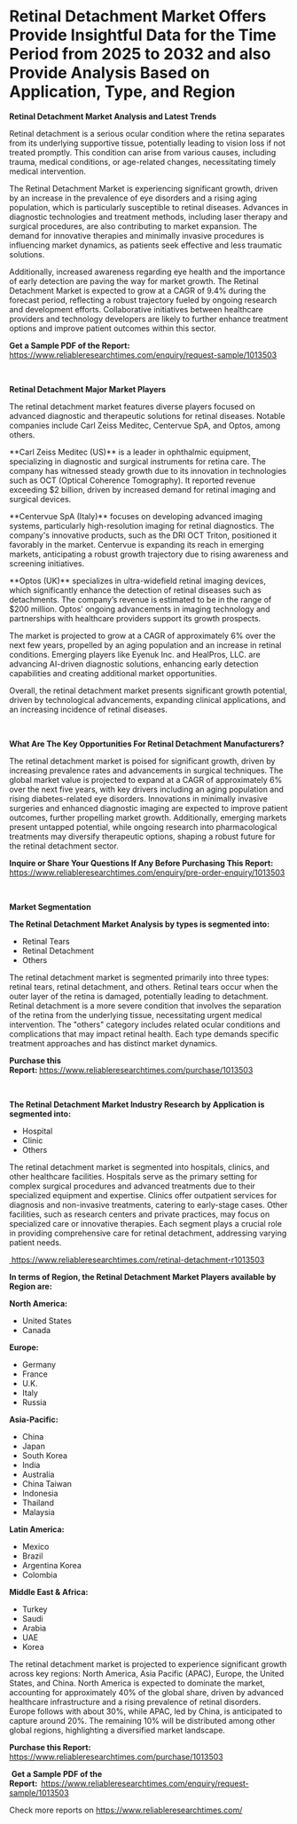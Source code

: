 <p><h1>Retinal Detachment Market Offers Provide Insightful Data for the Time Period from 2025 to 2032 and also Provide Analysis Based on Application, Type, and Region</h1></p><p><strong>Retinal Detachment Market Analysis and Latest Trends</strong></p>
<p><p>Retinal detachment is a serious ocular condition where the retina separates from its underlying supportive tissue, potentially leading to vision loss if not treated promptly. This condition can arise from various causes, including trauma, medical conditions, or age-related changes, necessitating timely medical intervention.</p><p>The Retinal Detachment Market is experiencing significant growth, driven by an increase in the prevalence of eye disorders and a rising aging population, which is particularly susceptible to retinal diseases. Advances in diagnostic technologies and treatment methods, including laser therapy and surgical procedures, are also contributing to market expansion. The demand for innovative therapies and minimally invasive procedures is influencing market dynamics, as patients seek effective and less traumatic solutions.</p><p>Additionally, increased awareness regarding eye health and the importance of early detection are paving the way for market growth. The Retinal Detachment Market is expected to grow at a CAGR of 9.4% during the forecast period, reflecting a robust trajectory fueled by ongoing research and development efforts. Collaborative initiatives between healthcare providers and technology developers are likely to further enhance treatment options and improve patient outcomes within this sector.</p></p>
<p><strong>Get a Sample PDF of the Report:&nbsp;</strong> <a href="https://www.reliableresearchtimes.com/enquiry/request-sample/1013503?utm_campaign=3033&utm_medium=2&utm_source=Github&utm_content=ia&utm_term=06032025&utm_id=retinal-detachment">https://www.reliableresearchtimes.com/enquiry/request-sample/1013503</a></p>
<p>&nbsp;</p>
<p><strong>Retinal Detachment Major Market Players</strong></p>
<p><p>The retinal detachment market features diverse players focused on advanced diagnostic and therapeutic solutions for retinal diseases. Notable companies include Carl Zeiss Meditec, Centervue SpA, and Optos, among others.</p><p>**Carl Zeiss Meditec (US)** is a leader in ophthalmic equipment, specializing in diagnostic and surgical instruments for retina care. The company has witnessed steady growth due to its innovation in technologies such as OCT (Optical Coherence Tomography). It reported revenue exceeding $2 billion, driven by increased demand for retinal imaging and surgical devices.</p><p>**Centervue SpA (Italy)** focuses on developing advanced imaging systems, particularly high-resolution imaging for retinal diagnostics. The company's innovative products, such as the DRI OCT Triton, positioned it favorably in the market. Centervue is expanding its reach in emerging markets, anticipating a robust growth trajectory due to rising awareness and screening initiatives.</p><p>**Optos (UK)** specializes in ultra-widefield retinal imaging devices, which significantly enhance the detection of retinal diseases such as detachments. The company’s revenue is estimated to be in the range of $200 million. Optos' ongoing advancements in imaging technology and partnerships with healthcare providers support its growth prospects.</p><p>The market is projected to grow at a CAGR of approximately 6% over the next few years, propelled by an aging population and an increase in retinal conditions. Emerging players like Eyenuk Inc. and HealPros, LLC. are advancing AI-driven diagnostic solutions, enhancing early detection capabilities and creating additional market opportunities.</p><p>Overall, the retinal detachment market presents significant growth potential, driven by technological advancements, expanding clinical applications, and an increasing incidence of retinal diseases.</p></p>
<p>&nbsp;</p>
<p><strong>What Are The Key Opportunities For Retinal Detachment Manufacturers?</strong></p>
<p><p>The retinal detachment market is poised for significant growth, driven by increasing prevalence rates and advancements in surgical techniques. The global market value is projected to expand at a CAGR of approximately 6% over the next five years, with key drivers including an aging population and rising diabetes-related eye disorders. Innovations in minimally invasive surgeries and enhanced diagnostic imaging are expected to improve patient outcomes, further propelling market growth. Additionally, emerging markets present untapped potential, while ongoing research into pharmacological treatments may diversify therapeutic options, shaping a robust future for the retinal detachment sector.</p></p>
<p><strong>Inquire or Share Your Questions If Any Before Purchasing This Report:</strong> <a href="https://www.reliableresearchtimes.com/enquiry/pre-order-enquiry/1013503?utm_campaign=3033&utm_medium=2&utm_source=Github&utm_content=ia&utm_term=06032025&utm_id=retinal-detachment">https://www.reliableresearchtimes.com/enquiry/pre-order-enquiry/1013503</a></p>
<p>&nbsp;</p>
<p><strong>Market Segmentation</strong></p>
<p><strong>The Retinal Detachment Market Analysis by types is segmented into:</strong></p>
<p><ul><li>Retinal Tears</li><li>Retinal Detachment</li><li>Others</li></ul></p>
<p><p>The retinal detachment market is segmented primarily into three types: retinal tears, retinal detachment, and others. Retinal tears occur when the outer layer of the retina is damaged, potentially leading to detachment. Retinal detachment is a more severe condition that involves the separation of the retina from the underlying tissue, necessitating urgent medical intervention. The "others" category includes related ocular conditions and complications that may impact retinal health. Each type demands specific treatment approaches and has distinct market dynamics.</p></p>
<p><strong>Purchase this Report:&nbsp;</strong><a href="https://www.reliableresearchtimes.com/purchase/1013503?utm_campaign=3033&utm_medium=2&utm_source=Github&utm_content=ia&utm_term=06032025&utm_id=retinal-detachment">https://www.reliableresearchtimes.com/purchase/1013503</a></p>
<p>&nbsp;</p>
<p><strong>The Retinal Detachment Market Industry Research by Application is segmented into:</strong></p>
<p><ul><li>Hospital</li><li>Clinic</li><li>Others</li></ul></p>
<p><p>The retinal detachment market is segmented into hospitals, clinics, and other healthcare facilities. Hospitals serve as the primary setting for complex surgical procedures and advanced treatments due to their specialized equipment and expertise. Clinics offer outpatient services for diagnosis and non-invasive treatments, catering to early-stage cases. Other facilities, such as research centers and private practices, may focus on specialized care or innovative therapies. Each segment plays a crucial role in providing comprehensive care for retinal detachment, addressing varying patient needs.</p></p>
<p><a href="https://www.reliableresearchtimes.com/retinal-detachment-r1013503?utm_campaign=3033&utm_medium=2&utm_source=Github&utm_content=ia&utm_term=06032025&utm_id=retinal-detachment">&nbsp;https://www.reliableresearchtimes.com/retinal-detachment-r1013503</a></p>
<p><strong>In terms of Region, the Retinal Detachment Market Players available by Region are:</strong></p>
<p>
    <p> <strong> North America: </strong>
        <ul>
            <li>United States</li>
            <li>Canada</li>
        </ul>
        </p> 
    <p> <strong> Europe: </strong>
        <ul>
            <li>Germany</li>
            <li>France</li>
            <li>U.K.</li>
            <li>Italy</li>
            <li>Russia</li>
        </ul>
        </p> 
    <p> <strong> Asia-Pacific: </strong>
        <ul>
            <li>China</li>
            <li>Japan</li>
            <li>South Korea</li>
            <li>India</li>
            <li>Australia</li>
            <li>China Taiwan</li>
            <li>Indonesia</li>
            <li>Thailand</li>
            <li>Malaysia</li>
        </ul>
        </p> 
    <p> <strong> Latin America: </strong>
        <ul>
            <li>Mexico</li>
            <li>Brazil</li>
            <li>Argentina Korea</li>
            <li>Colombia</li>
        </ul>
        </p> 
    <p> <strong> Middle East & Africa: </strong>
        <ul>
            <li>Turkey</li>
            <li>Saudi</li>
            <li>Arabia</li>
            <li>UAE</li>
            <li>Korea</li>
        </ul>
    </p>
    </p>
<p><p>The retinal detachment market is projected to experience significant growth across key regions: North America, Asia Pacific (APAC), Europe, the United States, and China. North America is expected to dominate the market, accounting for approximately 40% of the global share, driven by advanced healthcare infrastructure and a rising prevalence of retinal disorders. Europe follows with about 30%, while APAC, led by China, is anticipated to capture around 20%. The remaining 10% will be distributed among other global regions, highlighting a diversified market landscape.</p></p>
<p><strong>Purchase this Report: </strong><a href="https://www.reliableresearchtimes.com/purchase/1013503?utm_campaign=3033&utm_medium=2&utm_source=Github&utm_content=ia&utm_term=06032025&utm_id=retinal-detachment">https://www.reliableresearchtimes.com/purchase/1013503</a></p>
<p>&nbsp;<strong>Get a Sample PDF of the Report:&nbsp;&nbsp;</strong><a href="https://www.reliableresearchtimes.com/enquiry/request-sample/1013503?utm_campaign=3033&utm_medium=2&utm_source=Github&utm_content=ia&utm_term=06032025&utm_id=retinal-detachment">https://www.reliableresearchtimes.com/enquiry/request-sample/1013503</a></p>
<p><strong></strong></p>
<p>Check more reports on <a href="https://www.reliableresearchtimes.com/?utm_campaign=3033&utm_medium=2&utm_source=Github&utm_content=ia&utm_term=06032025&utm_id=retinal-detachment">https://www.reliableresearchtimes.com/</a></p>